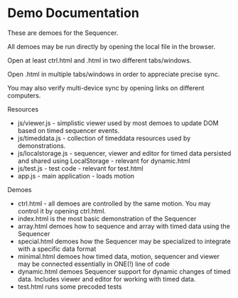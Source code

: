 <!--
	Copyright 2015 Norut Northern Research Institute
	Author : Ingar Mæhlum Arntzen

	Licensed under the Apache License, Version 2.0 (the "License");
   	you may not use this file except in compliance with the License.
   	You may obtain a copy of the License at

       http://www.apache.org/licenses/LICENSE-2.0

   	Unless required by applicable law or agreed to in writing, software
   	distributed under the License is distributed on an "AS IS" BASIS,
   	WITHOUT WARRANTIES OR CONDITIONS OF ANY KIND, either express or implied.
   	See the License for the specific language governing permissions and
   	limitations under the License.
-->

# Demo Documentation

These are demoes for the Sequencer.

All demoes may be run directly by opening the local file in the browser. 

Open at least ctrl.html and <X>.html in two different tabs/windows.

Open <X>.html in multiple tabs/windows in order to appreciate precise sync. 

You may also verify multi-device sync by opening links on different computers. 

Resources
* js/viewer.js - simplistic viewer used by most demoes to update DOM based on timed sequencer events.
* js/timeddata.js - collection of timeddata resources used by demonstrations.
* js/localstorage.js - sequencer, viewer and editor for timed data persisted and shared using LocalStorage - relevant for dynamic.html
* js/test.js - test code - relevant for test.html
* app.js - main application - loads motion

Demoes
* ctrl.html - all demoes are controlled by the same motion. You may control it by opening ctrl.html.
* index.html is the most basic demonstration of the Sequencer 
* array.html demoes how to sequence and array with timed data using the Sequencer
* special.html demoes how the Sequencer may be specialized to integrate with a specific data format
* minimal.html demoes how timed data, motion, sequencer and viewer may be connected essentially in ONE(!) line of code
* dynamic.html demoes Sequencer support for dynamic changes of timed data. Includes viewer and editor for working with timed data.
* test.html runs some precoded tests
